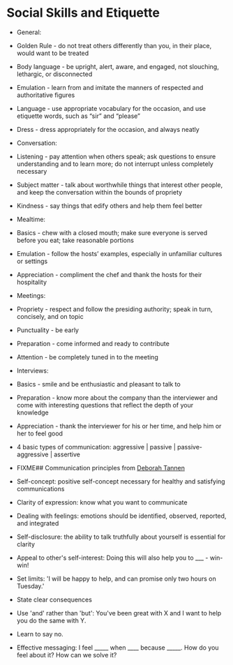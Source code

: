 
# Social Skills and Etiquette

* General:

* Golden Rule - do not treat others differently than you, in their place, would want to be treated
* Body language - be upright, alert, aware, and engaged, not slouching, lethargic, or disconnected
* Emulation - learn from and imitate the manners of respected and authoritative figures
* Language - use appropriate vocabulary for the occasion, and use etiquette words, such as “sir” and “please”
* Dress - dress appropriately for the occasion, and always neatly

* Conversation:

* Listening - pay attention when others speak; ask questions to ensure understanding and to learn more; do not interrupt unless completely necessary
* Subject matter - talk about worthwhile things that interest other people, and keep the conversation within the bounds of propriety
* Kindness - say things that edify others and help them feel better

* Mealtime:

* Basics - chew with a closed mouth; make sure everyone is served before you eat; take reasonable portions
* Emulation - follow the hosts’ examples, especially in unfamiliar cultures or settings
* Appreciation - compliment the chef and thank the hosts for their hospitality

* Meetings:

* Propriety - respect and follow the presiding authority; speak in turn, concisely, and on topic
* Punctuality - be early
* Preparation - come informed and ready to contribute
* Attention - be completely tuned in to the meeting

* Interviews:

* Basics - smile and be enthusiastic and pleasant to talk to
* Preparation - know more about the company than the interviewer and come with interesting questions that reflect the depth of your knowledge
* Appreciation - thank the interviewer for his or her time, and help him or her to feel good
* 4 basic types of communication: aggressive | passive | passive-aggressive | assertive

* FIXME## Communication principles from [Deborah Tannen](https://en.wikipedia.org/wiki/Deborah_Tannen)

* Self-concept: positive self-concept necessary for healthy and satisfying communications
* Clarity of expression: know what you want to communicate
* Dealing with feelings: emotions should be identified, observed, reported, and integrated
* Self-disclosure: the ability to talk truthfully about yourself is essential for clarity
* Appeal to other's self-interest: Doing this will also help you to ___ - win-win!
* Set limits: 'I will be happy to help, and can promise only two hours on Tuesday.'
* State clear consequences
* Use 'and' rather than 'but': You've been great with X and I want to help you do the same with Y.
* Learn to say no.

* Effective messaging: I feel _____ when ____ because _____. How do you feel about it? How can we solve it?
